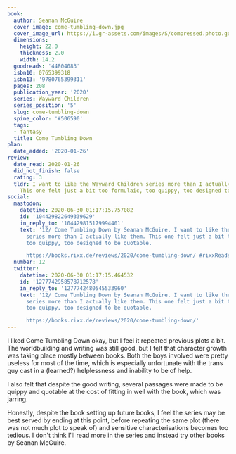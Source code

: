 ```yaml
---
book:
  author: Seanan McGuire
  cover_image: come-tumbling-down.jpg
  cover_image_url: https://i.gr-assets.com/images/S/compressed.photo.goodreads.com/books/1556543251l/44804083._SX98_.jpg
  dimensions:
    height: 22.0
    thickness: 2.0
    width: 14.2
  goodreads: '44804083'
  isbn10: 0765399318
  isbn13: '9780765399311'
  pages: 208
  publication_year: '2020'
  series: Wayward Children
  series_position: '5'
  slug: come-tumbling-down
  spine_color: '#506590'
  tags:
  - fantasy
  title: Come Tumbling Down
plan:
  date_added: '2020-01-26'
review:
  date_read: 2020-01-26
  did_not_finish: false
  rating: 3
  tldr: I want to like the Wayward Children series more than I actually like them.
    This one felt just a bit too formulaic, too quippy, too designed to be quotable.
social:
  mastodon:
    datetime: 2020-06-30 01:17:15.757082
    id: '104429822649339629'
    in_reply_to: '104429815179994401'
    text: '12/ Come Tumbling Down by Seanan McGuire. I want to like the Wayward Children
      series more than I actually like them. This one felt just a bit too formulaic,
      too quippy, too designed to be quotable.

      https://books.rixx.de/reviews/2020/come-tumbling-down/ #rixxReads'
  number: 12
  twitter:
    datetime: 2020-06-30 01:17:15.464532
    id: '1277742958578712578'
    in_reply_to: '1277742480545533960'
    text: '12/ Come Tumbling Down by Seanan McGuire. I want to like the Wayward Children
      series more than I actually like them. This one felt just a bit too formulaic,
      too quippy, too designed to be quotable.

      https://books.rixx.de/reviews/2020/come-tumbling-down/'
---
```


I liked Come Tumbling Down okay, but I feel it repeated previous plots a bit. The worldbuilding and writing was still good, but I felt that character growth was taking place mostly between books. Both the boys involved were pretty useless for most of the time, which is especially unfortunate with the trans guy cast in a (learned?) helplessness and inability to be of help.

I also felt that despite the good writing, several passages were made to be quippy and quotable at the cost of fitting in well with the book, which was jarring.

Honestly, despite the book setting up future books, I feel the series may be best served by ending at this point, before repeating the same plot (there was not much plot to speak of) and sensitive characterisations becomes too tedious. I don't think I'll read more in the series and instead try other books by Seanan McGuire.
